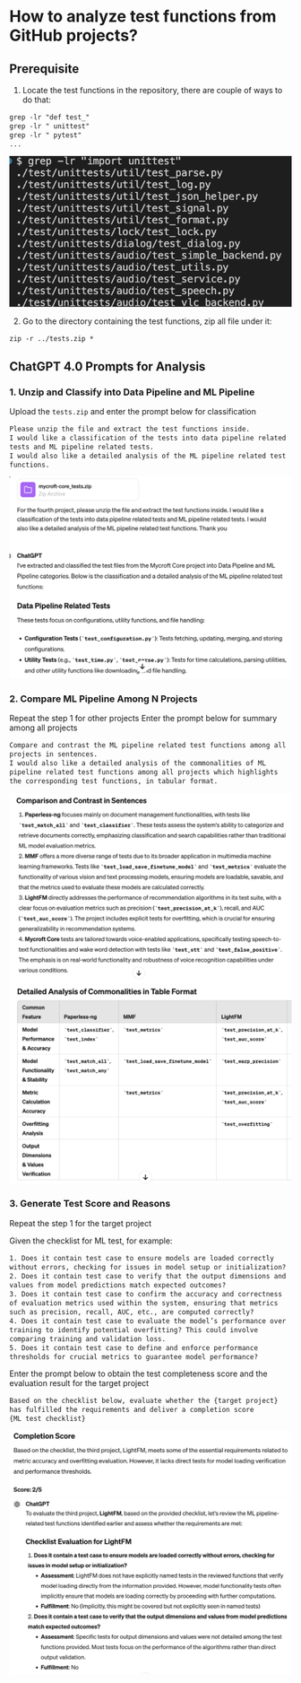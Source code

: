 # How to analyze test functions from GitHub projects?

## Prerequisite

1. Locate the test functions in the repository, there are couple of ways to do that:

```
grep -lr "def test_"
grep -lr " unittest"
grep -lr " pytest"
...
```

![](../img/grep_example2.png)

2. Go to the directory containing the test functions, zip all file under it:

```
zip -r ../tests.zip *
```

## ChatGPT 4.0 Prompts for Analysis

### 1. Unzip and Classify into Data Pipeline and ML Pipeline

Upload the `tests.zip` and enter the prompt below for classification

```
Please unzip the file and extract the test functions inside. 
I would like a classification of the tests into data pipeline related tests and ML pipeline related tests. 
I would also like a detailed analysis of the ML pipeline related test functions.
```

![](../img/analysis1.png)

### 2. Compare ML Pipeline Among N Projects

Repeat the step 1 for other projects
Enter the prompt below for summary among all projects

```
Compare and contrast the ML pipeline related test functions among all projects in sentences.
I would also like a detailed analysis of the commonalities of ML pipeline related test functions among all projects which highlights the corresponding test functions, in tabular format.
```
![](../img/analysis2.png)
![](../img/analysis3.png)

### 3. Generate Test Score and Reasons

Repeat the step 1 for the target project

Given the checklist for ML test, for example:
```
1. Does it contain test case to ensure models are loaded correctly without errors, checking for issues in model setup or initialization?
2. Does it contain test case to verify that the output dimensions and values from model predictions match expected outcomes?
3. Does it contain test case to confirm the accuracy and correctness of evaluation metrics used within the system, ensuring that metrics such as precision, recall, AUC, etc., are computed correctly?
4. Does it contain test case to evaluate the model’s performance over training to identify potential overfitting? This could involve comparing training and validation loss.
5. Does it contain test case to define and enforce performance thresholds for crucial metrics to guarantee model performance?
```

Enter the prompt below to obtain the test completeness score and the evaluation result for the target project

```
Based on the checklist below, evaluate whether the {target project} has fulfilled the requirements and deliver a completion score
{ML test checklist}
```

![](../img/completeness_score.png)
![](../img/evaluation_reason.png)